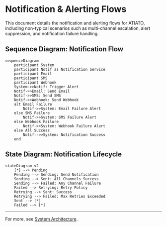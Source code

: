 # Notification & Alerting Flows

This document details the notification and alerting flows for ATIATO, including non-typical scenarios such as multi-channel escalation, alert suppression, and notification failure handling.

## Sequence Diagram: Notification Flow

```mermaid
sequenceDiagram
    participant System
    participant Notif as Notification Service
    participant Email
    participant SMS
    participant Webhook
    System->>Notif: Trigger Alert
    Notif->>Email: Send Email
    Notif->>SMS: Send SMS
    Notif->>Webhook: Send Webhook
    alt Email Failure
        Notif->>System: Email Failure Alert
    else SMS Failure
        Notif->>System: SMS Failure Alert
    else Webhook Failure
        Notif->>System: Webhook Failure Alert
    else All Success
        Notif-->>System: Notification Success
    end
```

## State Diagram: Notification Lifecycle

```mermaid
stateDiagram-v2
    [*] --> Pending
    Pending --> Sending: Send Notification
    Sending --> Sent: All Channels Success
    Sending --> Failed: Any Channel Failure
    Failed --> Retrying: Retry Policy
    Retrying --> Sent: Success
    Retrying --> Failed: Max Retries Exceeded
    Sent --> [*]
    Failed --> [*]
```

---
For more, see [System Architecture](architecture.md).

